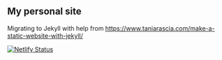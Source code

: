 
## My personal site

Migrating to Jekyll with help from https://www.taniarascia.com/make-a-static-website-with-jekyll/

[![Netlify Status](https://api.netlify.com/api/v1/badges/fc19fe36-7c53-4c34-8c6c-a8b69616076e/deploy-status)](https://app.netlify.com/sites/croydondias/deploys)